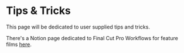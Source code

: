 # Tips & Tricks

This page will be dedicated to user supplied tips and tricks.

There's a Notion page dedicated to Final Cut Pro Workflows for feature films [here](https://knuthake.notion.site/Final-Cut-Pro-Workflow-for-feature-films-8ba47cb0860049eebca48e4317ba2c09).